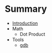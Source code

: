 # Summary

* [Introduction](README.md)
* Math
   * Dot Product
* Tools
   * [gdb](hexo/source/_posts/tools/gdb.md)

